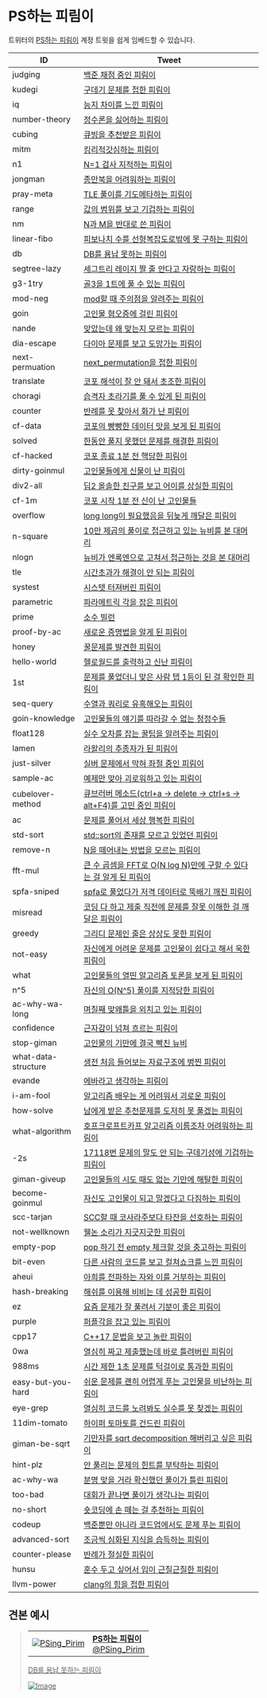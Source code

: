 # PS하는 피림이

트위터의 [PS하는 피림이](https://twitter.com/PSing_Pirim) 계정 트윗을 쉽게 임베드할 수 있습니다.

| ID                  | Tweet                                                                                                                                  |
| ------------------- | -------------------------------------------------------------------------------------------------------------------------------------- |
| judging             | [백준 채점 중인 피림이](https://twitter.com/PSing_Pirim/status/1227444960200396805)                                                    |
| kudegi              | [구데기 문제를 접한 피림이](https://twitter.com/PSing_Pirim/status/1227445455887458304)                                                |
| iq                  | [능지 차이를 느낀 피림이](https://twitter.com/PSing_Pirim/status/1227445635986620417)                                                  |
| number-theory       | [정수론을 싫어하는 피림이](https://twitter.com/PSing_Pirim/status/1227445851032821765)                                                 |
| cubing              | [큐빙을 추천받은 피림이](https://twitter.com/PSing_Pirim/status/1227446131694723081)                                                   |
| mitm                | [킹리적갓심하는 피림이](https://twitter.com/PSing_Pirim/status/1227446647229120518)                                                    |
| n1                  | [N=1 검사 지적하는 피림이](https://twitter.com/PSing_Pirim/status/1227447326500966401)                                                 |
| jongman             | [종만북을 어려워하는 피림이](https://twitter.com/PSing_Pirim/status/1227447550363492352)                                               |
| pray-meta           | [TLE 풀이를 기도메타하는 피림이](https://twitter.com/PSing_Pirim/status/1227447833160298496)                                           |
| range               | [값의 범위를 보고 기겁하는 피림이](https://twitter.com/PSing_Pirim/status/1227448028598022145)                                         |
| nm                  | [N과 M을 반대로 쓴 피림이](https://twitter.com/PSing_Pirim/status/1227448176380174336)                                                 |
| linear-fibo         | [피보나치 수를 선형복잡도로밖에 못 구하는 피림이](https://twitter.com/PSing_Pirim/status/1227448639389339648)                          |
| db                  | [DB를 용납 못하는 피림이](https://twitter.com/PSing_Pirim/status/1227449216013946880)                                                  |
| segtree-lazy        | [세그트리 레이지 짤 줄 안다고 자랑하는 피림이](https://twitter.com/PSing_Pirim/status/1227449933814534145)                             |
| g3-1try             | [골3을 1트에 풀 수 있는 피림이](https://twitter.com/PSing_Pirim/status/1227450339160444929)                                            |
| mod-neg             | [mod할 때 주의점을 알려주는 피림이](https://twitter.com/PSing_Pirim/status/1227450881219743747)                                        |
| goin                | [고인물 혐오증에 걸린 피림이](https://twitter.com/PSing_Pirim/status/1227451738963238917)                                              |
| nande               | [맞았는데 왜 맞는지 모르는 피림이](https://twitter.com/PSing_Pirim/status/1227452097202937859)                                         |
| dia-escape          | [다이아 문제를 보고 도망가는 피림이](https://twitter.com/PSing_Pirim/status/1228646942692917248)                                       |
| next-permuation     | [next_permutation을 접한 피림이](https://twitter.com/PSing_Pirim/status/1228647125166084096)                                           |
| translate           | [코포 해석이 잘 안 돼서 초조한 피림이](https://twitter.com/PSing_Pirim/status/1228647393811288065)                                     |
| choragi             | [습격자 초라기를 풀 수 있게 된 피림이](https://twitter.com/PSing_Pirim/status/1228647599332151296)                                     |
| counter             | [반례를 못 찾아서 화가 난 피림이](https://twitter.com/PSing_Pirim/status/1228648095837118465)                                          |
| cf-data             | [코포의 빵빵한 데이터 맛을 보게 된 피림이](https://twitter.com/PSing_Pirim/status/1228649478652973057)                                 |
| solved              | [한동안 풀지 못했던 문제를 해결한 피림이](https://twitter.com/PSing_Pirim/status/1228649748950708229)                                  |
| cf-hacked           | [코포 종료 1분 전 핵당한 피림이](https://twitter.com/PSing_Pirim/status/1228650433251426304)                                           |
| dirty-goinmul       | [고인물들에게 신물이 난 피림이](https://twitter.com/PSing_Pirim/status/1228667021547601921)                                            |
| div2-all            | [딥2 올솔한 친구를 보고 어이를 상실한 피림이](https://twitter.com/PSing_Pirim/status/1228667198844989441)                              |
| cf-1m               | [코포 시작 1분 전 신이 난 고인물들](https://twitter.com/PSing_Pirim/status/1228667547819499520)                                        |
| overflow            | [long long이 필요했음을 뒤늦게 깨달은 피림이](https://twitter.com/PSing_Pirim/status/1228667858353176578)                              |
| n-square            | [10만 제곱의 풀이로 접근하고 있는 뉴비를 본 대머리](https://twitter.com/PSing_Pirim/status/1228668149156859904)                        |
| nlogn               | [뉴비가 엔록엔으로 고쳐서 접근하는 것을 본 대머리](https://twitter.com/PSing_Pirim/status/1228668367873007617)                         |
| tle                 | [시간초과가 해결이 안 되는 피림이](https://twitter.com/PSing_Pirim/status/1228859422732013568)                                         |
| systest             | [시스텟 터져버린 피림이](https://twitter.com/PSing_Pirim/status/1228859896524754944)                                                   |
| parametric          | [파라메트릭 각을 잡은 피림이](https://twitter.com/PSing_Pirim/status/1228860206269943809)                                              |
| prime               | [소수 빌런](https://twitter.com/PSing_Pirim/status/1228869370765438978)                                                                |
| proof-by-ac         | [새로운 증명법을 알게 된 피림이](https://twitter.com/PSing_Pirim/status/1228871684825858055)                                           |
| honey               | [꿀문제를 발견한 피림이](https://twitter.com/PSing_Pirim/status/1228872163765055488)                                                   |
| hello-world         | [헬로월드를 출력하고 신난 피림이](https://twitter.com/PSing_Pirim/status/1228872867258830849)                                          |
| 1st                 | [문제를 풀었더니 맞은 사람 탭 1등이 된 걸 확인한 피림이](https://twitter.com/PSing_Pirim/status/1228897925721280515)                   |
| seq-query           | [수열과 쿼리로 유혹해오는 피림이](https://twitter.com/PSing_Pirim/status/1228949199984656384)                                          |
| goin-knowledge      | [고인물들의 얘기를 따라갈 수 없는 청정수들](https://twitter.com/PSing_Pirim/status/1229226875429343232)                                |
| float128            | [실수 오차를 잡는 꿀팁을 알려주는 피림이](https://twitter.com/PSing_Pirim/status/1229227418818211840)                                  |
| lamen               | [라왈리의 추종자가 된 피림이](https://twitter.com/PSing_Pirim/status/1229227993546948613)                                              |
| just-silver         | [실버 문제에서 막혀 좌절 중인 피림이](https://twitter.com/PSing_Pirim/status/1229228859179974656)                                      |
| sample-ac           | [예제만 맞아 괴로워하고 있는 피림이](https://twitter.com/PSing_Pirim/status/1229229605556383744)                                       |
| cubelover-method    | [큐브러버 메소드(ctrl+a -> delete -> ctrl+s -> alt+F4)를 고민 중인 피림이](https://twitter.com/PSing_Pirim/status/1229230289492140032) |
| ac                  | [문제를 풀어서 세상 행복한 피림이](https://twitter.com/PSing_Pirim/status/1229231091837358085)                                         |
| std-sort            | [std::sort의 존재를 모르고 있었던 피림이](https://twitter.com/PSing_Pirim/status/1229231782974738432)                                  |
| remove-n            | [N을 떼어내는 방법을 모르는 피림이](https://twitter.com/PSing_Pirim/status/1229409800158531586)                                        |
| fft-mul             | [큰 수 곱셈을 FFT로 O(N log N)만에 구할 수 있다는 걸 알게 된 피림이](https://twitter.com/PSing_Pirim/status/1229416784412856321)       |
| spfa-sniped         | [spfa로 풀었다가 저격 데이터로 뚝배기 깨진 피림이](https://twitter.com/PSing_Pirim/status/1229417875628183554)                         |
| misread             | [코딩 다 하고 제출 직전에 문제를 잘못 이해한 걸 깨달은 피림이](https://twitter.com/PSing_Pirim/status/1229418911520546816)             |
| greedy              | [그리디 문제인 줄은 상상도 못한 피림이](https://twitter.com/PSing_Pirim/status/1229578796367413248)                                    |
| not-easy            | [자신에게 어려운 문제를 고인물이 쉽다고 해서 욱한 피림이](https://twitter.com/PSing_Pirim/status/1229579998127849472)                  |
| what                | [고인물들의 열띤 알고리즘 토론을 보게 된 피림이](https://twitter.com/PSing_Pirim/status/1229604581274873856)                           |
| n^5                 | [자신의 O(N^5) 풀이를 지적당한 피림이](https://twitter.com/PSing_Pirim/status/1229610351139803136)                                     |
| ac-why-wa-long      | [며칠째 맞왜틀을 외치고 있는 피림이](https://twitter.com/PSing_Pirim/status/1229610796130263040)                                       |
| confidence          | [근자감이 넘쳐 흐르는 피림이](https://twitter.com/PSing_Pirim/status/1229611428107018241)                                              |
| stop-giman          | [고인물의 기만에 결국 빡친 뉴비](https://twitter.com/PSing_Pirim/status/1229611918567985152)                                           |
| what-data-structure | [생전 처음 들어보는 자료구조에 벙찐 피림이](https://twitter.com/PSing_Pirim/status/1229614073970429952)                                |
| evande              | [에바라고 생각하는 피림이](https://twitter.com/PSing_Pirim/status/1229725259772751878)                                                 |
| i-am-fool           | [알고리즘 배우는 게 어려워서 괴로운 피림이](https://twitter.com/PSing_Pirim/status/1229726526339342336)                                |
| how-solve           | [남에게 받은 추천문제를 도저히 못 풀겠는 피림이](https://twitter.com/PSing_Pirim/status/1229962549744959488)                           |
| what-algorithm      | [호프크로프트카프 알고리즘 이름조차 어려워하는 피림이](https://twitter.com/PSing_Pirim/status/1229979673884385281)                     |
| -2s                 | [17118번 문제의 말도 안 되는 구데기성에 기겁하는 피림이](https://twitter.com/PSing_Pirim/status/1229983360555999232)                   |
| giman-giveup        | [고인물들의 시도 때도 없는 기만에 해탈한 피림이](https://twitter.com/PSing_Pirim/status/1230115511049936896)                           |
| become-goinmul      | [자신도 고인물이 되고 말겠다고 다짐하는 피림이](https://twitter.com/PSing_Pirim/status/1230115993298464769)                            |
| scc-tarjan          | [SCC할 때 코사라주보다 타잔을 선호하는 피림이](https://twitter.com/PSing_Pirim/status/1230122076347879424)                             |
| not-wellknown       | [웰논 소리가 지긋지긋한 피림이](https://twitter.com/PSing_Pirim/status/1230126136375431169)                                            |
| empty-pop           | [pop 하기 전 empty 체크할 것을 충고하는 피림이](https://twitter.com/PSing_Pirim/status/1230421757980368896)                            |
| bit-even            | [다른 사람의 코드를 보고 컬쳐쇼크를 느낀 피림이](https://twitter.com/PSing_Pirim/status/1230426370628472832)                           |
| aheui               | [아희를 전파하는 자와 이를 거부하는 피림이](https://twitter.com/PSing_Pirim/status/1230687215396610048)                                |
| hash-breaking       | [해쉬를 이용해 비비는 데 성공한 피림이](https://twitter.com/PSing_Pirim/status/1231087197337440256)                                    |
| ez                  | [요즘 문제가 잘 풀려서 기분이 좋은 피림이](https://twitter.com/PSing_Pirim/status/1231087480830484481)                                 |
| purple              | [퍼플각을 잡고 있는 피림이](https://twitter.com/PSing_Pirim/status/1231087775035748352)                                                |
| cpp17               | [C++17 문법을 보고 놀란 피림이](https://twitter.com/PSing_Pirim/status/1231391034006851584)                                            |
| 0wa                 | [열심히 짜고 제출했는데 바로 틀려버린 피림이](https://twitter.com/PSing_Pirim/status/1231393229716643840)                              |
| 988ms               | [시간 제한 1초 문제를 턱걸이로 통과한 피림이](https://twitter.com/PSing_Pirim/status/1231394929974185985)                              |
| easy-but-you-hard   | [쉬운 문제를 괜히 어렵게 푸는 고인물을 비난하는 피림이](https://twitter.com/PSing_Pirim/status/1231402859486302208)                    |
| eye-grep            | [열심히 코드를 노려봐도 실수를 못 찾겠는 피림이](https://twitter.com/PSing_Pirim/status/1231803101230723072)                           |
| 11dim-tomato        | [하이퍼 토마토를 건드린 피림이](https://twitter.com/PSing_Pirim/status/1231812974408392704)                                            |
| giman-be-sqrt       | [기만자를 sqrt decomposition 해버리고 싶은 피림이](https://twitter.com/PSing_Pirim/status/1232126789914263552)                         |
| hint-plz            | [안 풀리는 문제의 힌트를 부탁하는 피림이](https://twitter.com/PSing_Pirim/status/1232470199250481153)                                  |
| ac-why-wa           | [분명 맞을 거라 확신했던 풀이가 틀린 피림이](https://twitter.com/PSing_Pirim/status/1232471282802839558)                               |
| too-bad             | [대회가 끝나면 풀이가 생각나는 피림이](https://twitter.com/PSing_Pirim/status/1232850174361227264)                                     |
| no-short            | [숏코딩에 손 떼는 걸 추천하는 피림이](https://twitter.com/PSing_Pirim/status/1233216255626108929)                                      |
| codeup              | [백준뿐만 아니라 코드업에서도 문제 푸는 피림이](https://twitter.com/PSing_Pirim/status/1233563913876172800)                            |
| advanced-sort       | [조금씩 심화된 지식을 습득하는 피림이](https://twitter.com/PSing_Pirim/status/1233946257980178432)                                     |
| counter-please      | [반례가 절실한 피림이](https://twitter.com/PSing_Pirim/status/1234302301726105601)                                                     |
| hunsu               | [훈수 두고 싶어서 입이 근질근질한 피림이](https://twitter.com/PSing_Pirim/status/1234689976526204929)                                  |
| llvm-power          | [clang의 힘을 접한 피림이](https://twitter.com/PSing_Pirim/status/1235018452252778497)                                                 |

## 견본 예시

<a href="https://twitter.com/PSing_Pirim/status/1227449216013946880">

> <table><tr><td><img src="https://pbs.twimg.com/profile_images/1227442623327150080/QYE5fpZ2_normal.png" alt="PSing_Pirim"></td><td><b>PS하는 피림이</b><br>@PSing_Pirim</td></tr></table>
> 
> DB를 용납 못하는 피림이
>
> ![Image](https://pbs.twimg.com/media/EQjGjIdWoAAE5SO?format=png&name=small)

</a>